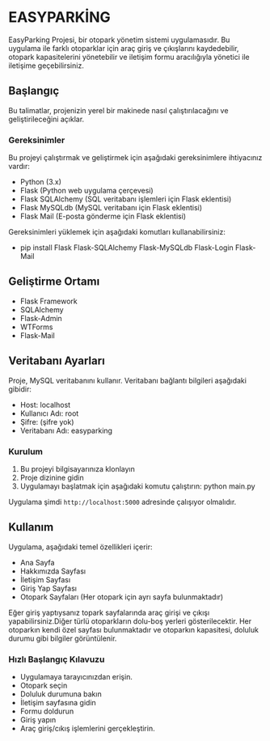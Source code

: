 
# EASYPARKİNG

EasyParking Projesi, bir otopark yönetim sistemi uygulamasıdır. Bu uygulama ile farklı otoparklar için araç giriş ve çıkışlarını kaydedebilir, otopark kapasitelerini yönetebilir ve iletişim formu aracılığıyla yönetici ile iletişime geçebilirsiniz.

## Başlangıç

Bu talimatlar, projenizin yerel bir makinede nasıl çalıştırılacağını ve geliştirileceğini açıklar. 

### Gereksinimler

Bu projeyi çalıştırmak ve geliştirmek için aşağıdaki gereksinimlere ihtiyacınız vardır:

- Python (3.x)
- Flask (Python web uygulama çerçevesi)
- Flask SQLAlchemy (SQL veritabanı işlemleri için Flask eklentisi)
- Flask MySQLdb (MySQL veritabanı için Flask eklentisi)
- Flask Mail (E-posta gönderme için Flask eklentisi)
  
Gereksinimleri yüklemek için aşağıdaki komutları kullanabilirsiniz:
- pip install Flask Flask-SQLAlchemy Flask-MySQLdb Flask-Login Flask-Mail

## Geliştirme Ortamı
- Flask Framework
- SQLAlchemy
- Flask-Admin
- WTForms
- Flask-Mail
  
## Veritabanı Ayarları
Proje, MySQL veritabanını kullanır. Veritabanı bağlantı bilgileri aşağıdaki gibidir:
- Host: localhost
- Kullanıcı Adı: root
- Şifre: (şifre yok)
- Veritabanı Adı: easyparking

### Kurulum

1. Bu projeyi bilgisayarınıza klonlayın
2. Proje dizinine gidin
3. Uygulamayı başlatmak için aşağıdaki komutu çalıştırın:
   python main.py

Uygulama şimdi `http://localhost:5000` adresinde çalışıyor olmalıdır.

## Kullanım

Uygulama, aşağıdaki temel özellikleri içerir:

- Ana Sayfa
- Hakkımızda Sayfası
- İletişim Sayfası
- Giriş Yap Sayfası
- Otopark Sayfaları (Her otopark için ayrı sayfa bulunmaktadır)

Eğer giriş yaptıysanız topark sayfalarında araç girişi ve çıkışı yapabilirsiniz.Diğer türlü otoparkların dolu-boş yerleri gösterilecektir. Her otoparkın kendi özel sayfası bulunmaktadır ve otoparkın kapasitesi, doluluk durumu gibi bilgiler görüntülenir.

### Hızlı Başlangıç Kılavuzu
- Uygulamaya tarayıcınızdan erişin.
- Otopark seçin
- Doluluk durumuna bakın
- İletişim sayfasına gidin
- Formu doldurun
- Giriş yapın 
- Araç giriş/cıkış işlemlerini gerçekleştirin.